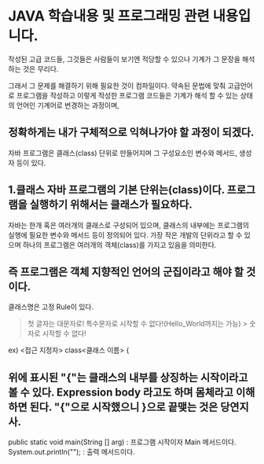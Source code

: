 JAVA 학습내용 및 프로그래밍 관련 내용입니다.
========================================
작성된 고급 코드들, 그것들은 사람들이 보기엔 적당할 수 있으나 기계가 그 문장을 해석하는 것은 무리다.

그래서 그 문제를 해결하기 위해 필요한 것이 컴파일이다.
약속된 문법에 맞춰 고급언어로 프로그램을 작성하고 이렇게 작성한 프로그램 코드들은 기계가 해석 할 수 있는 상태의 언어인 기계어로 번경하는 과정이며,

정확하게는 내가 구체적으로 익혀나가야 할 과정이 되겠다.
------------------------------------------

자바 프로그램은 클래스(class) 단위로 만들어지며 그 구성요소인 변수와 메서드, 생성자 등이 있다.

1.클래스
자바 프로그램의 기본 단위는(class)이다. 프로그램을 실행하기 위해서는 클래스가 필요하다.
-------------------------------------
자바는 한개 혹은 여러개의 클래스로 구성되어 있으며, 클래스의 내부에는 프로그램의 실행에 필요한 변수와 메서드 등이 정의되어 있다.
가장 작은 개발의 단위라고 할 수 있으며 하나의 프로그램은 여러개의 객체(class)를 가지고 있음을 의미한다.

즉 프로그램은 객체 지향적인 언어의 군집이라고 해야 할 것이다.
----------------------------------

클래스명은 고정 Rule이 있다. 

> 첫 글자는 대문자로!
  > 특수문자로 시작할 수 없다!(Hello_World까지는 가능)
    > 숫자로 시작할 수 없다!

ex)
<접근 지정자> class<클래스 이름> 
{

위에 표시된 "{"는 클래스의 내부를 상징하는 시작이라고 볼 수 있다. 
Expression body 라고도 하며 몸체라고 이해하면 된다. "{"으로 시작했으니 }으로 끝맺는 것은 당연지사.
---------

public static void main(String [] arg) : 프로그램 시작이자 Main 메서드이다.
System.out.println(""); : 출력 메서드이다.

